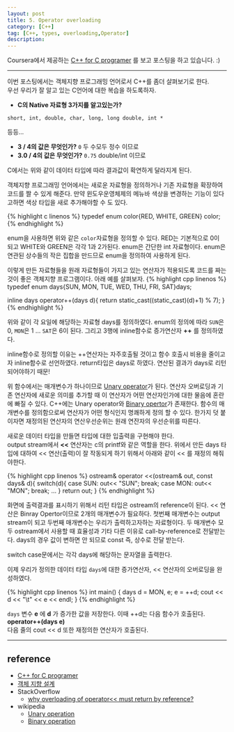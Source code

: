 ```yaml
---
layout: post
title: 5. Operator overloading
category: [C++]
tag: [C++, types, overloading,Operator]
description:
---
```


Coursera에서 제공하는 [C++ for C programer](https://www.coursera.org/learn/c-plus-plus-a/home/info) 를 보고 포스팅을 하고 있습니다. :)

---

이번 포스팅에서는 객체지향 프로그래밍 언어로서 C++를 좀더 살펴보기로 한다.  
우선 우리가 잘 알고 있는 C언어에 대한 복습을 하도록하자.

- **C의 Native 자료형 3가지를 알고있는가?**
```
short, int, double, char, long, long double, int *
```
등등...

- **3 / 4의 값은 무엇인가?**  `0` 두 수모두 정수 이므로
- **3.0 / 4의 값은 무엇인가?** `0.75` double/int 이므로

C에서는 위와 같이 데이터 타입에 따라 결과값이 확연하게 달라지게 된다.

객체지향 프로그래밍 언어에서는 새로운 자료형을 정의하거나 기존 자료형을 확장하여 코드를 짤 수 있게 해준다. 만약 윈도우운영체제의 메뉴바 색상을 변경하는 기능이 있다고하면 색상 타입을 새로 추가해야할 수 도 있다.

{% highlight c linenos %}
typedef enum color{RED, WHITE, GREEN} color;
{% endhighlight %}

enum을 사용하면 위와 같은 `color`자료형을 정의할 수 있다. RED는 기본적으로 0이 되고 WHITE와 GREEN은 각각 1과 2가된다. enum은 간단한 int 자료형이다. enum은 연관된 상수들의 작은 집합을 만드므로 enum을 정의하여 사용하게 된다.

이렇게 만든 자료형들을 원래 자료형들이 가지고 있는 연산자가 적용되도록 코드를 짜는것이 좋은 객체지향 프로그램이다. 아래 예를 살펴보자.
{% highlight cpp linenos %}
typedef enum days{SUN, MON, TUE, WED, THU, FRI, SAT}days;

inline days operator++(days d){
  return static_cast<days>((static_cast)<int>(d)+1) % 7);
}
{% endhighlight %}

위와 같이 각 요일에 해당하는 자료형 days를 정의하였다. enum의 정의에 따라 `SUN`은 0, `MON`은 1 ... `SAT`은 6이 된다. 그리고 3행에 inline함수로 증가연산자 **++** 를 정의하였다.

inline함수로 정의할 이유는 ++연산자는 자주호출될 것이고 함수 호출시 비용을 줄이고자 inline함수로 선언하였다. return타입은 days로 하였다. 연산된 결과가 days로 리턴되어야하기 때문!

위 함수에서는 매개변수가 하나이므로 [Unary operator](https://en.wikipedia.org/wiki/Unary_operation)가 된다. 연산자 오버로딩과 기존 연산자에 새로운 의미를 추가할 때 이 연산자가 어떤 연산자인가에 대한 물음에 혼란에 빠질 수 있다. C++에는 Unary operator와 [Binary opertor](https://en.wikipedia.org/wiki/Binary_operation)가 존재한다. 함수의 매개변수를 정의함으로써 연산자가 어떤 형식인지 명쾌하게 정의 할 수 있다. 한가지 덧 붙이자면 재정의된 연산자의 연산우선순위는 원래 연잔자의 우선순위를 따른다.

새로운 데이터 타입을 만들면 타입에 대한 입출력을 구현해야 한다.  
output stream에서 **<<** 연산자는 c의 printf와 같은 역할을 한다. 위에서 만든 days 타입에 대하여 << 연산(출력)이 잘 작동되게 하기 위해서 아래와 같이 << 를 재정의 해줘야한다.

{% highlight cpp linenos %}
ostream& operator <<(ostream& out, const days& d){
  switch(d){
    case SUN: out<< "SUN"; break;
    case MON: out<< "MON"; break;
    ...
  }
  return out;
}
{% endhighlight %}

화면에 출력결과를 표시하기 위해서 리턴 타입은 ostream의 reference이 된다. << 연산은 Binray Opertor이므로 2개의 매개변수가 필요하다. 첫번째 매개변수는 output stream이 되고 두번째 매개변수는 우리가 출력하고자하는 자료형이다.  두 매개변수 모두 ostream에서 사용할 때 효율성과 기타 다른 이유로 call-by-reference로 전달받는다. days의 경우 값이 변하면 안 되므로 const 즉, 상수로 전달 받는다.

switch case문에서는 각각 days에 해당하는 문자열을 출력한다.

이제 우리가 정의한 데이터 타입 `days`에 대한 증가연산자, << 연산자의 오버로딩을 완성하였다.

{% highlight cpp linenos %}
int main()
{
  days d = MON, e;
  e = ++d;
  cout << d << "\t" << e << endl;
}
{% endhighlight %}

`days` 변수 **e** 에 **d** 가 증가한 값을 저장한다. 이때 ++d는 다음 함수가 호출된다. **operator++(days e)**  
다음 줄의 cout << d 또한 재정의한 연산자가 호출된다.

---

## reference

- [C++ for C programer](https://www.coursera.org/learn/c-plus-plus-a/home/info)
- [객체 지향 설계](http://terms.naver.com/entry.nhn?docId=831385&cid=42344&categoryId=42344)
- StackOverflow
  - [why overloading of operator<< must return by reference?](http://stackoverflow.com/questions/9646893/why-overloading-of-operator-must-return-by-reference)
- wikipedia
  - [Unary operation](https://en.wikipedia.org/wiki/Unary_operation)
  - [Binary operation](https://en.wikipedia.org/wiki/Binary_operation)

